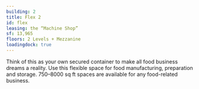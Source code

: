 ```yaml
---
building: 2
title: Flex 2
id: flex
leasing: the “Machine Shop”
sf: 13,965
floors: 2 Levels + Mezzanine
loadingdock: true
---
```


Think of this as your own secured container to make all food business dreams a reality. Use this flexible space for food manufacturing, preparation and storage. 750–8000 sq ft spaces are available for any food-related business.
